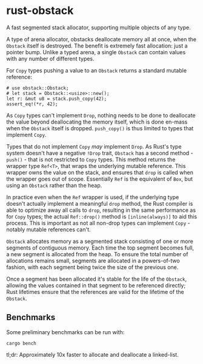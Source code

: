 rust-obstack
============

A fast segmented stack allocator, supporting multiple objects of any type.

A type of arena allocator, obstacks deallocate memory all at once, when the `Obstack` itself is
destroyed. The benefit is extremely fast allocation: just a pointer bump. Unlike a typed arena,
a single `Obstack` can contain values with any number of different types.

For `Copy` types pushing a value to an `Obstack` returns a standard mutable reference:

    # use obstack::Obstack;
    # let stack = Obstack::<usize>::new();
    let r: &mut u8 = stack.push_copy(42);
    assert_eq!(*r, 42);

As `Copy` types can't implement `Drop`, nothing needs to be done to deallocate the value beyond
deallocating the memory itself, which is done en-mass when the `Obstack` itself is dropped.
`push_copy()` is thus limited to types that implement `Copy`.

Types that do not implement `Copy` *may* implement `Drop`. As Rust's type system doesn't have a
negative `!Drop` trait, `Obstack` has a second method - `push()` - that is not restricted to
`Copy` types. This method returns the wrapper type `Ref<T>`, that wraps the underlying mutable
reference. This wrapper owns the value on the stack, and ensures that `drop` is
called when the wrapper goes out of scope. Essentially `Ref` is the equivalent of `Box`, but
using an `Obstack` rather than the heap.

In practice even when the `Ref` wrapper is used, if the underlying type doesn't actually
implement a meaningful `drop` method, the Rust compiler is able to optimize away all calls to
`drop`, resulting in the same performance as for `Copy` types; the actual `Ref::drop()` method
is `[inline(always)]` to aid this process. This is important as not all non-drop types can
implement `Copy` - notably mutable references can't.

`Obstack` allocates memory as a segmented stack consisting of one or more segments of
contiguous memory. Each time the top segment becomes full, a new segment is allocated from the
heap. To ensure the total number of allocations remains small, segments are allocated in a
powers-of-two fashion, with each segment being twice the size of the previous one.

Once a segment has been allocated it's stable for the life of the `Obstack`, allowing
the values contained in that segment to be referenced directly; Rust lifetimes ensure that the
references are valid for the lifetime of the `Obstack`.


## Benchmarks

Some preliminary benchmarks can be run with:

    cargo bench

tl;dr: Approximately 10x faster to allocate and deallocate a linked-list.
